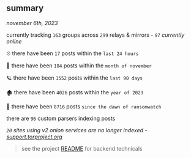 
## summary
_november 6th, 2023_

currently tracking `163` groups across `299` relays & mirrors - _`97` currently online_

⏲ there have been `17` posts within the `last 24 hours`

🦈 there have been `104` posts within the `month of november`

🪐 there have been `1552` posts within the `last 90 days`

🏚 there have been `4026` posts within the `year of 2023`

🦕 there have been `8716` posts `since the dawn of ransomwatch`

there are `96` custom parsers indexing posts

_`20` sites using v2 onion services are no longer indexed - [support.torproject.org](https://support.torproject.org/onionservices/v2-deprecation/)_

> see the project [README](https://github.com/joshhighet/ransomwatch#ransomwatch--) for backend technicals
